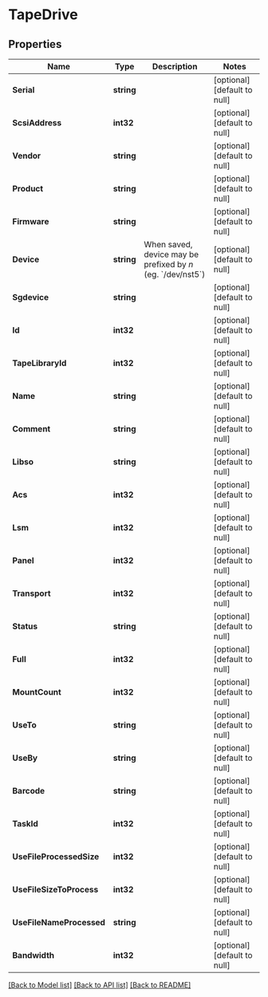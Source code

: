 # TapeDrive

## Properties
Name | Type | Description | Notes
------------ | ------------- | ------------- | -------------
**Serial** | **string** |  | [optional] [default to null]
**ScsiAddress** | **int32** |  | [optional] [default to null]
**Vendor** | **string** |  | [optional] [default to null]
**Product** | **string** |  | [optional] [default to null]
**Firmware** | **string** |  | [optional] [default to null]
**Device** | **string** | When saved, device may be prefixed by *n* (eg. &#x60;/dev/nst5&#x60;) | [optional] [default to null]
**Sgdevice** | **string** |  | [optional] [default to null]
**Id** | **int32** |  | [optional] [default to null]
**TapeLibraryId** | **int32** |  | [optional] [default to null]
**Name** | **string** |  | [optional] [default to null]
**Comment** | **string** |  | [optional] [default to null]
**Libso** | **string** |  | [optional] [default to null]
**Acs** | **int32** |  | [optional] [default to null]
**Lsm** | **int32** |  | [optional] [default to null]
**Panel** | **int32** |  | [optional] [default to null]
**Transport** | **int32** |  | [optional] [default to null]
**Status** | **string** |  | [optional] [default to null]
**Full** | **int32** |  | [optional] [default to null]
**MountCount** | **int32** |  | [optional] [default to null]
**UseTo** | **string** |  | [optional] [default to null]
**UseBy** | **string** |  | [optional] [default to null]
**Barcode** | **string** |  | [optional] [default to null]
**TaskId** | **int32** |  | [optional] [default to null]
**UseFileProcessedSize** | **int32** |  | [optional] [default to null]
**UseFileSizeToProcess** | **int32** |  | [optional] [default to null]
**UseFileNameProcessed** | **string** |  | [optional] [default to null]
**Bandwidth** | **int32** |  | [optional] [default to null]

[[Back to Model list]](../README.md#documentation-for-models) [[Back to API list]](../README.md#documentation-for-api-endpoints) [[Back to README]](../README.md)


